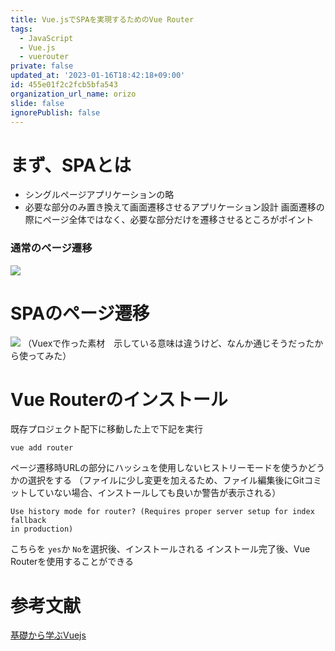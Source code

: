 ```yaml
---
title: Vue.jsでSPAを実現するためのVue Router
tags:
  - JavaScript
  - Vue.js
  - vuerouter
private: false
updated_at: '2023-01-16T18:42:18+09:00'
id: 455e01f2c2fcb5bfa543
organization_url_name: orizo
slide: false
ignorePublish: false
---
```

# まず、SPAとは
- シングルページアプリケーションの略
- 必要な部分のみ置き換えて画面遷移させるアプリケーション設計
画面遷移の際にページ全体ではなく、必要な部分だけを遷移させるところがポイント

### 通常のページ遷移
![](https://storage.googleapis.com/zenn-user-upload/24b2db634af490abc0832795.png)

# SPAのページ遷移
![](https://storage.googleapis.com/zenn-user-upload/08828ba96efbf50dbae8f05a.png)
（Vuexで作った素材　示している意味は違うけど、なんか通じそうだったから使ってみた）

# Vue Routerのインストール
既存プロジェクト配下に移動した上で下記を実行

```
vue add router
```

ページ遷移時URLの部分にハッシュを使用しないヒストリーモードを使うかどうかの選択をする
（ファイルに少し変更を加えるため、ファイル編集後にGitコミットしていない場合、インストールしても良いか警告が表示される）

```
Use history mode for router? (Requires proper server setup for index fallback 
in production) 
```

こちらを `yes`か `No`を選択後、インストールされる
インストール完了後、Vue Routerを使用することができる

# 参考文献

[基礎から学ぶVuejs](https://www.amazon.co.jp/%E6%94%B9%E8%A8%822%E7%89%88-%E5%9F%BA%E7%A4%8E%E3%81%8B%E3%82%89%E5%AD%A6%E3%81%B6Vue-js-2-x%E5%AF%BE%E5%BF%9C-mio/dp/4863543239/ref=as_li_ss_tl?ie=UTF8&linkCode=sl1&tag=cubix-22&linkId=c81b1475d7e571a98a525dc261bf5a12&language=ja_JP)


